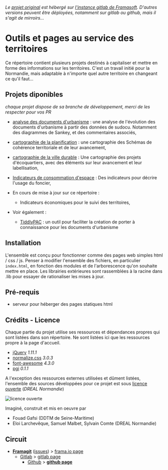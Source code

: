 *Le [projet original][origin] est hébergé sur [l'instance gitlab de Framasoft][framagit]. D'autres versions peuvent être déployées, notamment sur gitlab ou github, mais il s'agit de mirroirs...*

# Outils et pages au service des territoires
Ce répertoire contient plusieurs projets destinés à capitaliser et mettre en forme des informations sur les territoires. C'est un travail initié pour la Normandie, mais adaptable à n'importe quel autre territoire en changeant ce qu'il faut...

## Projets diponibles
*chaque projet dispose de sa branche de développement, merci de les respecter pour vos PR*
* [analyse des documents d'urbanisme](../../../analyseUrbanisme/) : une analyse de l'évolution des documents d'urbanisme à partir des données de sudocu. Notamment des diagrammes de Sankey, et des commentaires associés,
* [cartographie de la planification](../../../cartoPlanification) : une cartographie des Schémas de cohérence territoriale et de leur avancement,
* [cartographie de la ville durable](../../../cartoVilleDurable) : Une cartographie des projets d'écoquartiers, avec des éléments sur leur avancement et leur labellisation,
* [Indicateurs de consommation d'espace][ice] : Des indicateurs pour décrire l'usage du foncier,
* En cours de mise à jour sur ce répertoire :
   * Indicateurs économiques pour le suivi des territoires,

* Voir également :
   * [TiddlyPAC][TiddlyPAC] : un outil pour faciliter la création de porter à connaissance pour les documents d'urbanisme

## Installation
L'ensemble est conçu pour fonctionner comme des pages web simples html / css / js. Penser à modifier l'ensemble des fichiers, en particulier `index.html`, en fonction des modules et de l'arborescence qu'on souhaite mettre en place. Les librairies extérieures sont rassemblées à la racine dans .lib pour essayer de rationaliser les mises à jour.

## Pré-requis
* serveur pour héberger des pages statiques html

## Crédits - Licence
Chaque partie du projet utilise ses ressources et dépendances propres qui sont listées dans son répertoire. Ne sont listées ici que les ressources propre à la page d'accueil.
* [jQuery](http://jquery.com/) *1.11.1*
* [normalize.css](http://necolas.github.io/normalize.css) *3.0.3*
* [font-awesome](http://fontawesome.io) *4.3.0*
* [pgi](http://sycom.gitlab.io/post-Gitlab-issues/) *0.1.1*

A l'exception des ressources externes utilisées et dûment listées, l'ensemble des sources développées pour ce projet est sous [licence ouverte](https://www.etalab.gouv.fr/licence-ouverte-open-licence) (_DREAL Normandie_)

![licence ouverte](https://www.etalab.gouv.fr/wp-content/uploads/2014/05/Logo_Licence_Ouverte_bleu_blanc_rouge.png "licence ouverte")

Imaginé, construit et mis en oeuvre par
* Fouad Gafsi (DDTM de Seine-Maritime)
* Eloi Larchevêque, Samuel Malbet, Sylvain Comte (DREAL Normandie)

## Circuit
* **[Framagit][origin]** ([issues][issues]) > [frama.io page][f.io-page]
   * [Gitlab][gitlab] > [gitlab page][gl-page]
      * [Github][github] > **[github page][gh-page]**

[ice]: ./I/CE/README.md
[TiddlyPAC]: https://framagit.org/know-rmandie/TiddlyPAC

[origin]:https://framagit.org/know-rmandie/know-rmandie.frama.io
[issues]:https://framagit.org/know-rmandie/know-rmandie.frama.io/issues
[f.io-page]:https://know-rmandie.frama.io
[gl-page]:https://know-rmandie.gitlab.io
[gh-page]:https://know-rmandie.github.io

[framagit]:https://framagit.org
[gitlab]:https://gitlab.com/know-rmandie/know-ramndie.gitlab.io
[github]:https://github.com/know-rmandie/know-rmandie.gitlab.io
